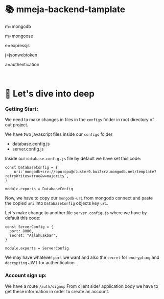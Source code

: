 # 📚 **mmeja-backend-tamplate**

m=mongodb

m=mongoose

e=expressjs

j=jsonwebtoken

a=authentication

<br/>

# 🤿 **Let's dive into deep**

### **Getting Start:**

We need to make changes in files in the `configs` folder in root directory of out project.

We have two javascript files inside our `configs` folder

- database.config.js
- server.config.js

Inside our `database.config.js` file by default we have set this code:

```JS
const DatabaseConfig = {
    uri:`mongodb+srv://opu:opu@cluster0.bui2xrz.mongodb.net/template?retryWrites=true&w=majority`,
}

module.exports = DatabaseConfig
```

Now, we have to copy our `mongodb-uri` from mongodb connect and paste the copied `uri` into `DatabaseConfig` objects key `uri`.

Let's make change to another file `server.config.js` where we have by default this code:

```JS
const ServerConfig = {
  port: 8080,
  secret: "Allahuakbar",
}

module.exports = ServerConfig
```

We may have whatever `port` we want and also the `secret` for `encrypting` and `decrypting` JWT for authentication.

### **Account sign up:**

We have a route `/auth/signup` From client side/ application body we have to get these information in order to create an account.
